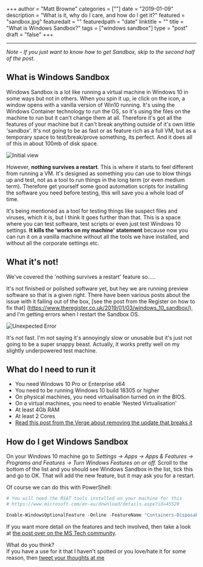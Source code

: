 +++
author = "Matt Browne"
categories = [""]
date = "2019-01-09"
description = "What is it, why do I care, and how do I get it?"
featured = "sandbox.jpg"
featuredalt = ""
featuredpath = "date"
linktitle = ""
title = "What is Windows Sandbox?"
tags = ["windows sandbox"]
type = "post"
draft = "false"
+++

---

*Note - If you just want to know how to get Sandbox, skip to the second half of the post.*

## What is Windows Sandbox

Windows Sandbox is a lot like running a virtual machine in Windows 10 in some ways but not in others.  When you spin it up, ie click on the icon, a window opens with a vanilla version of Win10 running.  It's using the Windows Container technology to run the OS, so it's using the files on the machine to run but it can't change them at all.  Therefore it's got all the features of your machine but it can't break anything outside of it's own little 'sandbox'.  It's not going to be as fast or as feature rich as a full VM, but as a temporary space to test/break/prove something, its perfect.  And it does all of this in about 100mb of disk space.

![Initial view](/img/2019/01/WindowsSandbox_01.jpg)

However, **nothing survives a restart**.  This is where it starts to feel different from running a VM.  It's designed as something you can use to blow things up and test, not as a tool to run things in the long term (or even medium term).  Therefore get yourself some good automation scripts for installing the software you need before testing, this will save you a whole load of time.

It's being mentioned as a tool for testing things like suspect files and viruses, which it is, but I think it goes further than that.  This is a space where you can test software, test scripts or even just test Windows 10 settings.  **It kills the 'works on my machine' statement** because now you can run it on a vanilla machine without all the tools we have installed, and without all the corporate settings etc.

## What it's not!

We've covered the 'nothing survives a restart' feature so.....

It's not finished or polished software yet, but hey we are running preview software so that is a given right.  There have been various posts about the issue with it failing out of the box, [see the post from the Register on how to fix that] (https://www.theregister.co.uk/2019/01/03/windows_10_sandbox/), and I'm getting errors when I restart the Sandbox OS.

![Unexpected Error](/img/2019/01/WindowsSandbox_02.jpg)

It's not fast.  I'm not saying it's annoyingly slow or unusable but it's just not going to be a super snappy beast.  Actually, it works pretty well on my slightly underpowered test machine.



## What do I need to run it

* You need Windows 10 Pro or Enterprise x64
* You need to be running Windows 10 build 18305 or higher
* On physical machines, you need virtualisation turned on in the BIOS.
* On a virtual machines, you need to enable 'Nested Virtualisation' 
* At least 4Gb RAM
* At least 2 Cores
* [Read this post from the Verge about removing the update that breaks it](https://www.theregister.co.uk/2019/01/03/windows_10_sandbox/)


## How do I get Windows Sandbox

On your Windows 10 machine go to *Settings -> Apps -> Apps & Features -> Programs and Features -> Turn Windows Features on or off.*  Scroll to the bottom of the list and you should see Windows Sandbox in the list, tick this and go to OK.  That will add the new feature, but it may ask you for a restart.

Of course we can do this with PowerShell:

```PowerShell
# You will need the RSAT tools installed on your machine for this 
# https://www.microsoft.com/en-au/download/details.aspx?id=45520

Enable-WindowsOptionalFeature -Online -FeatureName "Containers-DisposableClientVM"
```


If you want more detail on the features and tech involved, then take a look at [the post over on the MS Tech community](https://techcommunity.microsoft.com/t5/Windows-Kernel-Internals/Windows-Sandbox/ba-p/301849).

What do you think?  
If you have a use for it that I haven't spotted or you love/hate it for some reason, then [tweet your thoughts at me](https://twitter.com/mattbrowne)










